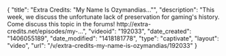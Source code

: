 {
    "title": "Extra Credits: \"My Name Is Ozymandias...\"",
    "description": "This week, we discuss the unfortunate lack of preservation for gaming's history. Come discuss this topic in the forums! http:\/\/extra-credits.net\/episodes\/my-...",
    "videoid": "192033",
    "date_created": "1406055189",
    "date_modified": "1418181778",
    "type": "captivate",
    "layout": "video",
    "url": "\/v\/extra-credits-my-name-is-ozymandias\/192033"
}